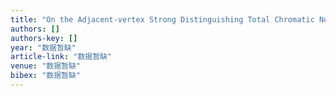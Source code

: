 ```yaml
---
title: "On the Adjacent-vertex Strong Distinguishing Total Chromatic Number of S_0+ F_n and S_1+ F_n [J]"
authors: []
authors-key: []
year: "数据暂缺"
article-link: "数据暂缺"
venue: "数据暂缺"
bibex: "数据暂缺"
---
```


